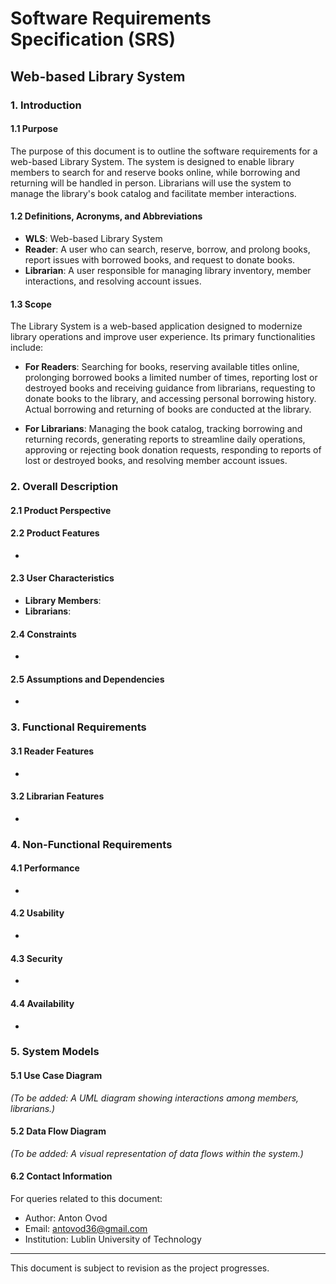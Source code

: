 # Software Requirements Specification (SRS)

## Web-based Library System

### 1. Introduction
#### 1.1 Purpose
The purpose of this document is to outline the software requirements 
for a web-based Library System. 
The system is designed to enable library members to search for and reserve books online, 
while borrowing and returning will be handled in person. 
Librarians will use the system to manage the library's book catalog 
and facilitate member interactions.

#### 1.2 Definitions, Acronyms, and Abbreviations
- **WLS**: Web-based Library System
- **Reader**: A user who can search, reserve, borrow, and prolong books, report issues with borrowed books, and request to donate books.
- **Librarian**: A user responsible for managing library inventory, member interactions, and resolving account issues.

#### 1.3 Scope
The Library System is a web-based application designed to modernize library operations and improve user experience. 
Its primary functionalities include:

- **For Readers**: Searching for books, reserving available titles online, 
    prolonging borrowed books a limited number of times, 
    reporting lost or destroyed books and receiving guidance from librarians, 
    requesting to donate books to the library, 
    and accessing personal borrowing history. 
    Actual borrowing and returning of books are conducted at the library.

- **For Librarians**: Managing the book catalog, 
    tracking borrowing and returning records, 
    generating reports to streamline daily operations, 
    approving or rejecting book donation requests, 
    responding to reports of lost or destroyed books, 
    and resolving member account issues.

### 2. Overall Description
#### 2.1 Product Perspective


#### 2.2 Product Features
- 

#### 2.3 User Characteristics
- **Library Members**: 
- **Librarians**: 

#### 2.4 Constraints
- 

#### 2.5 Assumptions and Dependencies
-

### 3. Functional Requirements
#### 3.1 Reader Features
- 

#### 3.2 Librarian Features
- 

### 4. Non-Functional Requirements
#### 4.1 Performance
- 
#### 4.2 Usability
- 
#### 4.3 Security
-

#### 4.4 Availability
- 

### 5. System Models
#### 5.1 Use Case Diagram
_(To be added: A UML diagram showing interactions among members, librarians.)_

#### 5.2 Data Flow Diagram
_(To be added: A visual representation of data flows within the system.)_


#### 6.2 Contact Information
For queries related to this document:
- Author: Anton Ovod
- Email: antovod36@gmail.com
- Institution: Lublin University of Technology

---
This document is subject to revision as the project progresses.
